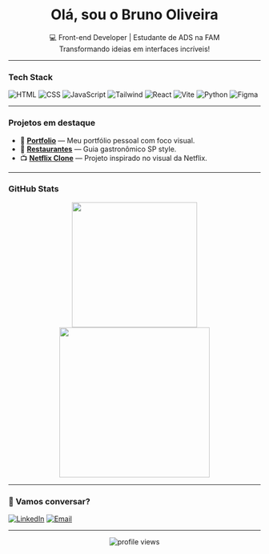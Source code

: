 <h1 align="center"> Olá, sou o Bruno Oliveira</h1>

<p align="center">
  💻 Front-end Developer | Estudante de ADS na FAM <br/>
     Transformando ideias em interfaces incríveis!
</p>

---

###  Tech Stack
![HTML](https://img.shields.io/badge/-HTML5-E34F26?style=flat&logo=html5&logoColor=white)
![CSS](https://img.shields.io/badge/-CSS3-1572B6?style=flat&logo=css3)
![JavaScript](https://img.shields.io/badge/-JavaScript-F7DF1E?style=flat&logo=javascript&logoColor=black)
![Tailwind](https://img.shields.io/badge/-TailwindCSS-06B6D4?style=flat&logo=tailwindcss)
![React](https://img.shields.io/badge/-React-61DAFB?style=flat&logo=react&logoColor=black)
![Vite](https://img.shields.io/badge/-Vite-646CFF?style=flat&logo=vite&logoColor=white)
![Python](https://img.shields.io/badge/-Python-3776AB?style=flat&logo=python&logoColor=white)
![Figma](https://img.shields.io/badge/-Figma-F24E1E?style=flat&logo=figma&logoColor=white)

---

###  Projetos em destaque

- 🎨 [**Portfolio**](https://github.com/Dev-BrunoOliveira/PORTFOLIO) — Meu portfólio pessoal com foco visual.
- 🍝 [**Restaurantes**](https://github.com/Dev-BrunoOliveira/RESTAURANTES) — Guia gastronômico SP style.
- 📺 [**Netflix Clone**](https://github.com/Dev-BrunoOliveira/DINAFLIX) — Projeto inspirado no visual da Netflix.

---

###  GitHub Stats

<p align="center">
  <img src="https://github-readme-stats.vercel.app/api?username=Dev-BrunoOliveira&show_icons=true&theme=radical" height="250" />
  <img src="https://github-readme-stats.vercel.app/api/top-langs/?username=Dev-BrunoOliveira&layout=compact&theme=radical" height="300"/>
</p>

---

### 🤝 Vamos conversar?
[![LinkedIn](https://img.shields.io/badge/-LinkedIn-0A66C2?style=flat&logo=linkedin&logoColor=white)](https://www.linkedin.com/in/bruno-oliveira-90a623275/)
[![Email](https://img.shields.io/badge/-Email-0078D4?style=flat&logo=microsoft-outlook&logoColor=white)](mailto:brunooliver2015@outlook.com)

---

<p align="center">
  <img src="https://komarev.com/ghpvc/?username=Dev-BrunoOliveira&style=flat-square&color=blue" alt="profile views" />
</p>
